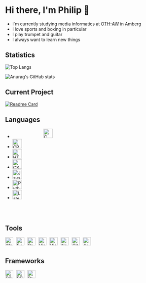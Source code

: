 # Hi there, I'm Philip 👋

- I´m currently studying media informatics at [OTH-AW](https://www.oth-aw.de) in Amberg
- I love sports and boxing in particular
- I play trumpet and guitar
- I always want to learn new things


## Statistics

![Top Langs](https://github-readme-stats.vercel.app/api/top-langs/?username=kairos9000&hide=jupyter%20notebook,xslt&layout=default&theme=radical)

![Anurag's GitHub stats](https://github-readme-stats.vercel.app/api?username=kairos9000&show_icons=true&theme=radical)


## Current Project

[![Readme Card](https://github-readme-stats.vercel.app/api/pin/?username=kairos9000&repo=BlackjackGame&theme=radical)](https://github.com/kairos9000/BlackjackGame)
 

## Languages
<div></div>
<ul>
<li>
 <img alt="C" width="30px" style="margin-left: 100px" 
src=https://user-images.githubusercontent.com/64527112/108068673-aeff3980-7062-11eb-85b6-da664ef8f694.png />
 </li>
 <li>
<img alt="CPP" width="30px" style="margin-right: 10px" 
src=https://user-images.githubusercontent.com/64527112/108068734-c3433680-7062-11eb-86bc-e65119001594.png />
  </li>
 <li>
<img alt="HTML5" width="30px" style="margin-right: 10px" 
src=https://user-images.githubusercontent.com/64527112/108068788-d6560680-7062-11eb-8258-7c995e872a1a.png />
  </li>
 <li>
<img alt="CSS3" width="30px" style="margin-right: 10px" 
src=https://user-images.githubusercontent.com/64527112/108068828-e40b8c00-7062-11eb-8927-7300d7755af8.png />
  </li>
 <li>
<img alt="JavaScript" style="margin-right: 10px" width="30px" 
src=https://user-images.githubusercontent.com/64527112/108068864-ef5eb780-7062-11eb-984c-8e2aa2c7ab32.png />
  </li>
 <li>
<img alt="Python" style="margin-right: 10px" width="30px" 
src=https://user-images.githubusercontent.com/64527112/108068895-fe456a00-7062-11eb-9db2-689fd5ca14d0.png />
  </li>
 <li>
<img alt="Latex" style="margin-right: 10px" width="30px" 
src=https://user-images.githubusercontent.com/64527112/108068932-0bfaef80-7063-11eb-9581-446b31a76c91.png />
  </li>
</ul>
<br><br>

## Tools

<img align="left" alt="Word" width="26px" style="margin-right: 10px" 
src=https://user-images.githubusercontent.com/64527112/108072050-b58fb000-7066-11eb-9e48-ed233b1ff650.png />
<img align="left" alt="Excel" width="26px" style="margin-right: 10px" 
src=https://user-images.githubusercontent.com/64527112/108072085-c0e2db80-7066-11eb-9263-1ead8e0bf225.png />
<img align="left" alt="Powerpoint" width="26px" style="margin-right: 10px" 
src=https://user-images.githubusercontent.com/64527112/108072131-cdffca80-7066-11eb-8746-68db167b1495.png />
<img align="left" alt="Visual Studio Code" width="26px" style="margin-right: 10px" 
src=https://user-images.githubusercontent.com/64527112/108072205-e1129a80-7066-11eb-8446-31fde6d6996b.png />
<img align="left" alt="Visual Studio 2019" width="26px" style="margin-right: 10px" 
src=https://user-images.githubusercontent.com/64527112/108202603-ab7eb780-7121-11eb-9e85-0d502ba0d92a.png />
<img align="left" alt="Node.js" width="26px" style="margin-right: 10px" 
src=https://user-images.githubusercontent.com/64527112/108072524-4bc3d600-7067-11eb-8dd9-85f65c0f2f0d.png />
<img align="left" alt="GitHub" width="26px" style="margin-right: 10px" 
src=https://user-images.githubusercontent.com/64527112/108072236-ee2f8980-7066-11eb-8452-30244d9b6fab.png />
<img align="left" alt="Arduino" width="26px" style="margin-right: 10px" 
src=https://user-images.githubusercontent.com/64527112/108072276-fc7da580-7066-11eb-87a1-91ede0d25759.png />

<br><br>

## Frameworks

<img align="left" alt="D3" width="26px" style="margin-right: 10px" 
src=https://user-images.githubusercontent.com/64527112/108072811-a4936e80-7067-11eb-969f-8322fae47315.png />
<img align="left" alt="P5js" width="26px" style="margin-right: 10px" 
src=https://user-images.githubusercontent.com/64527112/108072849-b248f400-7067-11eb-866c-eb76323785b1.png />
<img align="left" alt="Processing" width="26px" style="margin-right: 10px" 
src=https://user-images.githubusercontent.com/64527112/108072939-cc82d200-7067-11eb-9f02-305eb47ee9ca.png />
<br><br>
